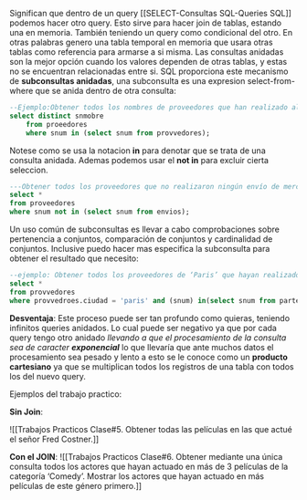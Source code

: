 Significan que dentro de un query [[SELECT-Consultas SQL-Queries SQL]] podemos hacer otro query. Esto sirve para hacer join de tablas, estando una en memoria. También teniendo un query como condicional del otro.  En otras palabras genero una tabla temporal en memoria que usara otras tablas como referencia para armarse a si misma. 
Las consultas anidadas son la mejor opción cuando los valores dependen de otras tablas, y estas no se encuentran relacionadas entre si.
SQL proporciona este mecanismo de **subconsultas anidadas**, una subconsulta es una expresion select-from-where que se anida dentro de otra consulta:

```sql
--Ejemplo:Obtener todos los nombres de proveedores que han realizado al menos un envío de productos.
select distinct snmobre
	from proeedores
	where snum in (select snum from provvedores);

```

Notese como se usa la notacion **in** para denotar que se trata de una consulta anidada. Ademas podemos usar el **not in** para excluir cierta seleccion.
```sql
---Obtener todos los proveedores que no realizaron ningún envío de mercadería
select *
from proveedores
where snum not in (select snum from envios);
```


Un uso común de subconsultas es llevar a cabo comprobaciones sobre pertenencia a conjuntos, comparación de conjuntos y cardinalidad de conjuntos. Inclusive puedo hacer mas especifica la subconsulta para obtener el resultado que necesito:

```sql
--ejemplo: Obtener todos los proveedores de ‘Paris’ que hayan realizado el envío de un ‘Perno’
select *
from provvedores
where provvedroes.ciudad = 'paris' and (snum) in(select snum from partes as P, envios as E where p.nun= e.pnum and p.nombre='Perno');
```


**Desventaja**:
Este proceso puede ser tan profundo como quieras, teniendo infinitos queries anidados. Lo cual puede ser negativo ya que por cada query tengo otro anidado _llevando a que el procesamiento de la consulta sea de caracter **exponencial**_ lo que llevaría que ante muchos datos el procesamiento sea pesado y lento a esto se le conoce como un **producto cartesiano** ya que se multiplican todos los registros de una tabla con todos los del nuevo query. 



Ejemplos del trabajo practico:

**Sin Join**:

![[Trabajos Practicos Clase#5. Obtener todas las películas en las que actué el señor Fred Costner.]]


**Con el JOIN**:
![[Trabajos Practicos Clase#6. Obtener mediante una única consulta todos los actores que hayan actuado en más de 3 películas de la categoría ‘Comedy’. Mostrar los actores que hayan actuado en más películas de este género primero.]]